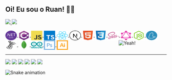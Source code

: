 ## Oi! Eu sou o Ruan! 👋🏽

<!--
- 🔭 I’m currently working on private projects
- 🌱 I’m currently learning Docker
- 👯 I’m looking to collaborate on open projects
- 🤔 I’m looking for help with ...
- 💬 Ask me about ...
- 📫 How to reach me: ...
- 😄 Pronouns: ...
- ⚡ Fun fact: ...
-->

<div>
  <a href="#">
  <img height="180em" src="https://github-readme-stats.vercel.app/api?username=RGalli&show_icons=true&theme=tokyonight&include_all_commits=true&count_private=true&locale=pt-BR"/>
  <!--<img height="180em" src="https://github-readme-stats.vercel.app/api/top-langs/?username=RGalli&theme=tokyonight&langs_count=10&locale=pt-BR"/>-->
  <img height="180em" src="https://github-readme-stats.vercel.app/api/top-langs/?username=RGalli&layout=compact&theme=tokyonight&langs_count=10&locale=pt-BR"/>
</div>
<div style="display: inline_block"><br>  
  <img align="center" alt=".Net Core" height="30" width="36" src="https://raw.githubusercontent.com/devicons/devicon/master/icons/dotnetcore/dotnetcore-original.svg">
  <img align="center" alt="Csharp" height="30" width="36" src="https://raw.githubusercontent.com/devicons/devicon/master/icons/csharp/csharp-original.svg">
  <img align="center" alt="Javascript" height="30" width="36" src="https://raw.githubusercontent.com/devicons/devicon/master/icons/javascript/javascript-original.svg">
  <img align="center" alt="Typescript" height="30" width="36" src="https://raw.githubusercontent.com/devicons/devicon/master/icons/typescript/typescript-original.svg">
  <img align="center" alt="React.js" height="30" width="36" src="https://raw.githubusercontent.com/devicons/devicon/master/icons/react/react-original.svg">
  <img align="center" alt="Next.js" height="30" width="36" src="https://raw.githubusercontent.com/devicons/devicon/master/icons/nextjs/nextjs-line.svg">
  <img align="center" alt="HTML" height="30" width="36" src="https://raw.githubusercontent.com/devicons/devicon/master/icons/html5/html5-original.svg">
  <img align="center" alt="CSS" height="30" width="36" src="https://raw.githubusercontent.com/devicons/devicon/master/icons/css3/css3-original.svg">
  <img align="center" alt="Sass" height="30" width="36" src="https://raw.githubusercontent.com/devicons/devicon/master/icons/sass/sass-original.svg">
  <img align="center" alt="GraphQL" height="30" width="36" src="https://raw.githubusercontent.com/devicons/devicon/master/icons/graphql/graphql-plain.svg">
  <img align="center" alt="Node.js" height="30" width="36" src="https://raw.githubusercontent.com/devicons/devicon/master/icons/nodejs/nodejs-original.svg">
  <img align="center" alt="Yarn" height="30" width="36" src="https://raw.githubusercontent.com/devicons/devicon/master/icons/yarn/yarn-original.svg">
  <img align="center" alt="Microsoft SQL Server" height="30" width="36" src="https://raw.githubusercontent.com/devicons/devicon/master/icons/microsoftsqlserver/microsoftsqlserver-plain.svg">
  <img align="center" alt="MongoDB" height="30" width="36" src="https://raw.githubusercontent.com/devicons/devicon/master/icons/mongodb/mongodb-original.svg">
  <img align="center" alt="Arduino" height="30" width="36" src="https://raw.githubusercontent.com/devicons/devicon/master/icons/arduino/arduino-original-wordmark.svg">
  <img align="center" alt="Protoshop" height="30" width="36" src="https://raw.githubusercontent.com/devicons/devicon/master/icons/photoshop/photoshop-line.svg">
  <img align="center" alt="Illustrator" height="30" width="36" src="https://raw.githubusercontent.com/devicons/devicon/master/icons/illustrator/illustrator-line.svg">
  <img align="right" alt="Yeah!" width="150" src="https://media.giphy.com/media/cXblnKXr2BQOaYnTni/giphy.gif">
</div>

---

<div>
  <a href="https://www.linkedin.com/in/ruangalli" target="_blank"><img src="https://img.shields.io/badge/LinkedIn-0077B5?style=for-the-badge&logo=linkedin&logoColor=white" target="_blank"></a>
  <a href="https://www.facebook.com/RuanHSGalli" target="_blank"><img src="https://img.shields.io/badge/Facebook-1877F2?style=for-the-badge&logo=facebook&logoColor=white" target="_blank"></a>
   <a href="https://open.spotify.com/user/22rvzd4tdjrkzo3eqzwohw7ty" target="_blank"><img src="https://img.shields.io/badge/Spotify-1ED760?&style=for-the-badge&logo=spotify&logoColor=white" target="_blank"></a>
  <a href="https://instagram.com/ruangalli" target="_blank"><img src="https://img.shields.io/badge/Instagram-E4405F?style=for-the-badge&logo=instagram&logoColor=white" target="_blank"></a>
  <a href="https://gitlab.com/Ruan.Galli"><img src="https://img.shields.io/badge/GitLab-330F63?style=for-the-badge&logo=gitlab&logoColor=white" target="_blank"></a>
  	<a href="https://www.twitch.tv/ruanhsg" target="_blank"><img src="https://img.shields.io/badge/Twitch-9146FF?style=for-the-badge&logo=twitch&logoColor=white" target="_blank"></a>  
  
  ![Snake animation](https://github.com/RGalli/RGalli/blob/output/github-contribution-grid-snake.svg)
</div>
